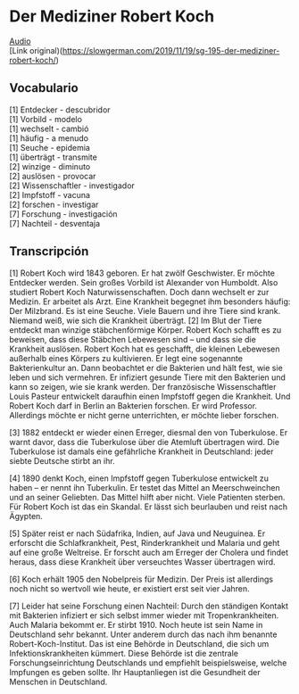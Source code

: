 # Der Mediziner Robert Koch

[Audio](./audios/sg195.mp3) <br>
[Link original)(https://slowgerman.com/2019/11/19/sg-195-der-mediziner-robert-koch/)

## Vocabulario

[1] Entdecker  - descubridor <br>
[1] Vorbild - modelo <br>
[1] wechselt  - cambió <br>
[1] häufig - a menudo <br>
[1] Seuche - epidemia <br>
[1] überträgt - transmite <br>
[2] winzige - diminuto <br>
[2] auslösen - provocar <br>
[2] Wissenschaftler - investigador <br>
[2] Impfstoff - vacuna <br>
[2] forschen - investigar <br>
[7] Forschung - investigación <br>
[7] Nachteil - desventaja <br>


## Transcripción

[1] Robert Koch wird 1843 geboren. Er hat zwölf Geschwister. Er möchte <span>Entdecker</span> werden. Sein großes <span>Vorbild</span> ist Alexander von Humboldt. Also studiert Robert Koch Naturwissenschaften. Doch dann <span>wechselt</span> er zur Medizin. Er arbeitet als Arzt. Eine Krankheit begegnet ihm besonders <span>häufig</span>: Der Milzbrand. Es ist eine <span>Seuche</span>. Viele Bauern und ihre Tiere sind krank. Niemand weiß, wie sich die Krankheit <span>überträgt</span>.
[2] Im Blut der Tiere entdeckt man <span>winzige</span> stäbchenförmige Körper. Robert Koch schafft es zu beweisen, dass diese Stäbchen Lebewesen sind – und dass sie die Krankheit <span>auslösen</span>. Robert Koch hat es geschafft, die kleinen Lebewesen außerhalb eines Körpers zu kultivieren. Er legt eine sogenannte Bakterienkultur an. Dann beobachtet er die Bakterien und hält fest, wie sie leben und sich vermehren. Er infiziert gesunde Tiere mit den Bakterien und kann so zeigen, wie sie krank werden. Der französische <span>Wissenschaftler</span> Louis Pasteur entwickelt daraufhin einen <span>Impfstoff</span> gegen die Krankheit. Und Robert Koch darf in Berlin an Bakterien <span>forschen</span>. Er wird Professor. Allerdings möchte er nicht gerne unterrichten, er möchte lieber forschen.

[3] 1882 entdeckt er wieder einen Erreger, diesmal den von Tuberkulose. Er warnt davor, dass die Tuberkulose über die Atemluft übertragen wird. Die Tuberkulose ist damals eine gefährliche Krankheit in Deutschland: jeder siebte Deutsche stirbt an ihr.

[4] 1890 denkt Koch, einen Impfstoff gegen Tuberkulose entwickelt zu haben – er nennt ihn Tuberkulin. Er testet das Mittel an Meerschweinchen und an seiner Geliebten. Das Mittel hilft aber nicht. Viele Patienten sterben. Für Robert Koch ist das ein Skandal. Er lässt sich beurlauben und reist nach Ägypten.

[5] Später reist er nach Südafrika, Indien, auf Java und Neuguinea. Er erforscht die Schlafkrankheit, Pest, Rinderkrankheit und Malaria und geht auf eine große Weltreise. Er forscht auch am Erreger der Cholera und findet heraus, dass diese Krankheit über verseuchtes Wasser übertragen wird.

[6] Koch erhält 1905 den Nobelpreis für Medizin. Der Preis ist allerdings noch nicht so wertvoll wie heute, er existiert erst seit vier Jahren.

[7] Leider hat seine <span>Forschung</span> einen <span>Nachteil</span>: Durch den ständigen Kontakt mit Bakterien infiziert er sich selbst immer wieder mit Tropenkrankheiten. Auch Malaria bekommt er. Er stirbt 1910. Noch heute ist sein Name in Deutschland sehr bekannt. Unter anderem durch das nach ihm benannte Robert-Koch-Institut. Das ist eine Behörde in Deutschland, die sich um Infektionskrankheiten kümmert. Diese Behörde ist die zentrale Forschungseinrichtung Deutschlands und empfiehlt beispielsweise, welche Impfungen es geben sollte. Ihr Hauptanliegen ist die Gesundheit der Menschen in Deutschland.